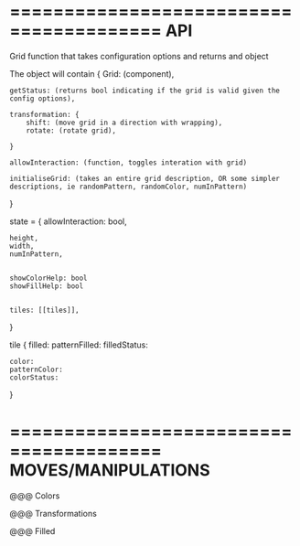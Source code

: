 
========================================
API
========================================
Grid function that takes configuration options and returns and object


The object will contain
{
	Grid: (component),
	
	getStatus: (returns bool indicating if the grid is valid given the config options),
	
	transformation: {
		shift: (move grid in a direction with wrapping),
		rotate: (rotate grid),
		
	}
	
	allowInteraction: (function, toggles interation with grid)
	
	initialiseGrid: (takes an entire grid description, OR some simpler descriptions, ie randomPattern, randomColor, numInPattern)
}


state = {
	allowInteraction: bool,
	
	height,
	width,
	numInPattern,
	
	
	showColorHelp: bool
	showFillHelp: bool
	
	
	tiles: [[tiles]],
}


tile {
	filled:
	patternFilled:
	filledStatus:
	
	color:
	patternColor:
	colorStatus:
	
	
}










========================================
MOVES/MANIPULATIONS
========================================

@@@ Colors


@@@ Transformations



@@@ Filled

